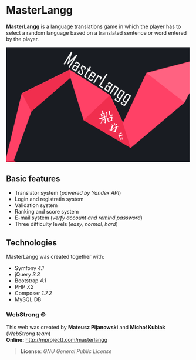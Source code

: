 # MasterLangg  
  
**MasterLangg** is a language translations game in which the player has to select a random language based on a translated sentence or word entered by the player.

<img src="https://github.com/mateuszpijanowski/masterlangg/blob/master/public/assets/Img/index.png" alt="MasterLangg" width="500px" />
  
## Basic features  
  
- Translator system (<i>powered by Yandex API</i>)  
- Login and registratin system  
- Validation system  
- Ranking and score system  
- E-mail system (<i>verfy account and remind password</i>)  
- Three difficulty levels (<i>easy, normal, hard</i>)  
  
## Technologies  
MasterLangg was created together with:  
  
- Symfony <i>4.1</i>  
- jQuery <i>3.3</i>  
- Bootstrap <i>4.1</i>  
- PHP <i>7.2</i>  
- Composer <i>1.7.2</i>  
- MySQL DB  
  
### WebStrong &copy;  
  
This web was created by **Mateusz Pijanowski** and **Michał Kubiak** (<i>WebStrong team</i>) <br />
**Online:** http://mprojectt.com/masterlangg
>**License**: <i>GNU General Public License</i>
